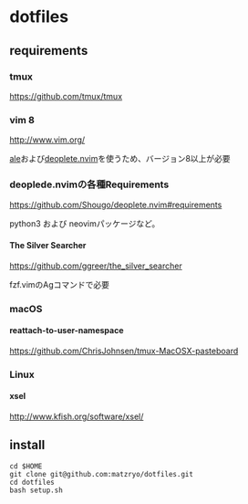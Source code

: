 # dotfiles

## requirements

### tmux

<https://github.com/tmux/tmux>

### vim 8

<http://www.vim.org/>

[ale](https://github.com/w0rp/ale)および[deoplete.nvim](https://github.com/Shougo/deoplete.nvim)を使うため、バージョン8以上が必要

### deoplede.nvimの各種Requirements

<https://github.com/Shougo/deoplete.nvim#requirements>

python3 および neovimパッケージなど。

#### The Silver Searcher

<https://github.com/ggreer/the_silver_searcher>

fzf.vimのAgコマンドで必要

### macOS

#### reattach-to-user-namespace

<https://github.com/ChrisJohnsen/tmux-MacOSX-pasteboard>

### Linux

#### xsel

<http://www.kfish.org/software/xsel/>

## install

```shell
cd $HOME
git clone git@github.com:matzryo/dotfiles.git
cd dotfiles
bash setup.sh
```
